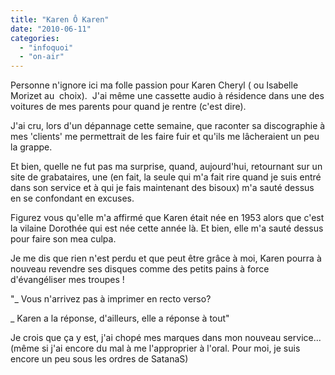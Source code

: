 ```yaml
---
title: "Karen Ô Karen"
date: "2010-06-11"
categories: 
  - "infoquoi"
  - "on-air"
---
```


 Personne n'ignore ici ma folle passion pour Karen Cheryl ( ou Isabelle Morizet au  choix).  J'ai même une cassette audio à résidence dans une des voitures de mes parents pour quand je rentre (c'est dire).

J'ai cru, lors d'un dépannage cette semaine, que raconter sa discographie à mes 'clients' me permettrait de les faire fuir et qu'ils me lâcheraient un peu la grappe.

Et bien, quelle ne fut pas ma surprise, quand, aujourd'hui, retournant sur un site de grabataires, une (en fait, la seule qui m'a fait rire quand je suis entré dans son service et à qui je fais maintenant des bisoux) m'a sauté dessus en se confondant en excuses.

Figurez vous qu'elle m'a affirmé que Karen était née en 1953 alors que c'est la vilaine Dorothée qui est née cette année là. Et bien, elle m'a sauté dessus pour faire son mea culpa.

Je me dis que rien n'est perdu et que peut être grâce à moi, Karen pourra à nouveau revendre ses disques comme des petits pains à force d'évangéliser mes troupes !

"\_ Vous n'arrivez pas à imprimer en recto verso?

\_ Karen a la réponse, d'ailleurs, elle a réponse à tout"

Je crois que ça y est, j'ai chopé mes marques dans mon nouveau service... (même si j'ai encore du mal à me l'approprier à l'oral. Pour moi, je suis encore un peu sous les ordres de SatanaS)
